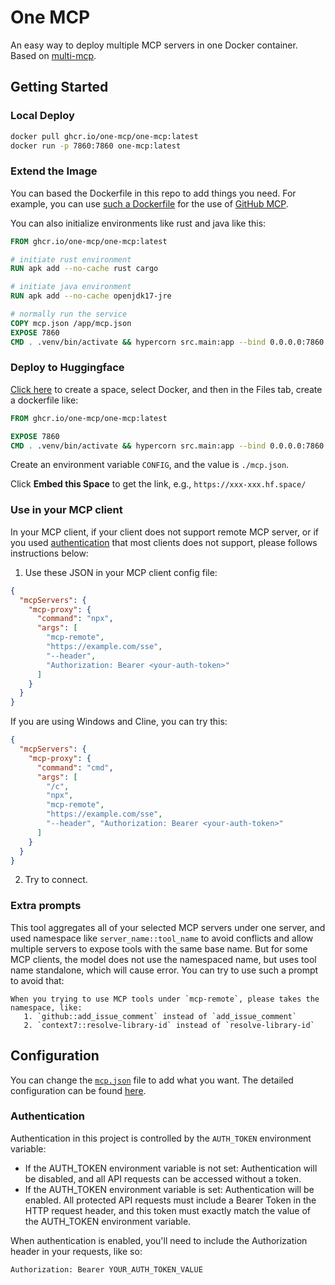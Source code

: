 # One MCP

An easy way to deploy multiple MCP servers in one Docker container. Based on [multi-mcp](https://github.com/One-MCP/multi-mcp).

## Getting Started

### Local Deploy

```bash
docker pull ghcr.io/one-mcp/one-mcp:latest
docker run -p 7860:7860 one-mcp:latest
```

### Extend the Image

You can based the Dockerfile in this repo to add things you need.
For example, you can use [such a Dockerfile](./server-build-examples/github/complete.Dockerfile) for the use of [GitHub MCP](https://github.com/github/github-mcp-server).

You can also initialize environments like rust and java like this:

```dockerfile
FROM ghcr.io/one-mcp/one-mcp:latest

# initiate rust environment
RUN apk add --no-cache rust cargo

# initiate java environment
RUN apk add --no-cache openjdk17-jre

# normally run the service
COPY mcp.json /app/mcp.json
EXPOSE 7860
CMD . .venv/bin/activate && hypercorn src.main:app --bind 0.0.0.0:7860
```

### Deploy to Huggingface

[Click here](https://huggingface.co/new-space) to create a space, select Docker, and then in the Files tab, create a dockerfile like:

```dockerfile
FROM ghcr.io/one-mcp/one-mcp:latest

EXPOSE 7860
CMD . .venv/bin/activate && hypercorn src.main:app --bind 0.0.0.0:7860
```

Create an environment variable `CONFIG`, and the value is `./mcp.json`.

Click **Embed this Space** to get the link, e.g., `https://xxx-xxx.hf.space/`

### Use in your MCP client

In your MCP client, if your client does not support remote MCP server, or if you used [authentication](#Authentication) that most clients does not support, please follows instructions below:

1. Use these JSON in your MCP client config file:
```json
{
  "mcpServers": {
    "mcp-proxy": {
      "command": "npx",
      "args": [
        "mcp-remote",
        "https://example.com/sse",
        "--header",
        "Authorization: Bearer <your-auth-token>"
      ]
    }
  }
}
```

If you are using Windows and Cline, you can try this:
```json
{
  "mcpServers": {
    "mcp-proxy": {
      "command": "cmd",
      "args": [
        "/c",
        "npx",
        "mcp-remote",
        "https://example.com/sse",
        "--header", "Authorization: Bearer <your-auth-token>"
      ]
    }
  }
}
```
2. Try to connect.

### Extra prompts

This tool aggregates all of your selected MCP servers under one server, and used namespace like `server_name::tool_name` to avoid conflicts and allow multiple servers to expose tools with the same base name. But for some MCP clients, the model does not use the namespaced name, but uses tool name standalone, which will cause error.
You can try to use such a prompt to avoid that:

```
When you trying to use MCP tools under `mcp-remote`, please takes the namespace, like:
   1. `github::add_issue_comment` instead of `add_issue_comment`
   2. `context7::resolve-library-id` instead of `resolve-library-id`
```

## Configuration

You can change the [``mcp.json``](./mcp.json) file to add what you want.
The detailed configuration can be found [here](https://github.com/One-MCP/multi-mcp?tab=readme-ov-file#configuration).

### Authentication

Authentication in this project is controlled by the `AUTH_TOKEN` environment variable:

- If the AUTH_TOKEN environment variable is not set: Authentication will be disabled, and all API requests can be accessed without a token.
- If the AUTH_TOKEN environment variable is set: Authentication will be enabled. All protected API requests must include a Bearer Token in the HTTP request header, and this token must exactly match the value of the AUTH_TOKEN environment variable.

When authentication is enabled, you'll need to include the Authorization header in your requests, like so:

```
Authorization: Bearer YOUR_AUTH_TOKEN_VALUE
```
